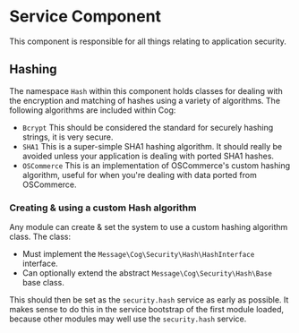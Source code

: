 # Service Component

This component is responsible for all things relating to application security.

## Hashing

The namespace `Hash` within this component holds classes for dealing with the encryption and matching of hashes using a variety of algorithms. The following algorithms are included within Cog:

* `Bcrypt` This should be considered the standard for securely hashing strings, it is very secure.
* `SHA1` This is a super-simple SHA1 hashing algorithm. It should really be avoided unless your application is dealing with ported SHA1 hashes.
* `OSCommerce` This is an implementation of OSCommerce's custom hashing algorithm, useful for when you're dealing with data ported from OSCommerce.

### Creating & using a custom Hash algorithm

Any module can create & set the system to use a custom hashing algorithm class. The class:

* Must implement the `Message\Cog\Security\Hash\HashInterface` interface.
* Can optionally extend the abstract `Message\Cog\Security\Hash\Base` base class.

This should then be set as the `security.hash` service as early as possible. It makes sense to do this in the service bootstrap of the first module loaded, because other modules may well use the `security.hash` service.